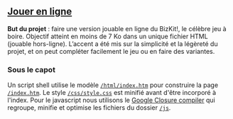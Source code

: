 ## [Jouer en ligne](http://bizkit.boudah.pl)

**But du projet** : faire une version jouable en ligne du BizKit!, le célèbre 
jeu à boire. Objectif atteint en moins de 7 Ko dans un unique fichier HTML 
(jouable hors-ligne). L’accent a été mis sur la simplicité et la légèreté du 
projet, et on peut compléter facilement le jeu ou en faire des variantes.

### Sous le capot

Un script shell utilise le modèle 
[`/html/index.htm`](https://github.com/Talenka/bizkit/blob/master/html/index.htm) 
pour construire la page 
[`/index.htm`](https://github.com/Talenka/bizkit/blob/master/index.htm). 
Le style [`/css/style.css`](https://github.com/Talenka/bizkit/blob/master/css/style.css) 
est minifié avant d'être incorporé à l'index. Pour le javascript nous utilisons 
le [Google Closure compiler](https://developers.google.com/closure/compiler/) 
qui regroupe, minifie et optimise les fichiers du dossier 
[`/js`](https://github.com/Talenka/bizkit/tree/master/js).